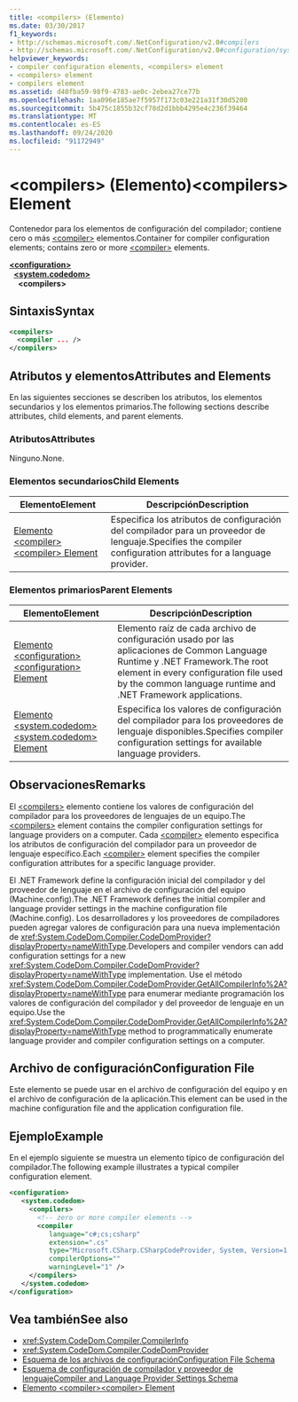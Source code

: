 ```yaml
---
title: <compilers> (Elemento)
ms.date: 03/30/2017
f1_keywords:
- http://schemas.microsoft.com/.NetConfiguration/v2.0#compilers
- http://schemas.microsoft.com/.NetConfiguration/v2.0#configuration/system.codedom/compilers
helpviewer_keywords:
- compiler configuration elements, <compilers> element
- <compilers> element
- compilers element
ms.assetid: d40fba59-98f9-4783-ae0c-2ebea27ce77b
ms.openlocfilehash: 1aa096e185ae7f5957f173c03e221a31f30d5200
ms.sourcegitcommit: 5b475c1855b32cf78d2d1bbb4295e4c236f39464
ms.translationtype: MT
ms.contentlocale: es-ES
ms.lasthandoff: 09/24/2020
ms.locfileid: "91172949"
---
```

# <a name="compilers-element"></a><span data-ttu-id="f93ec-102">\<compilers> (Elemento)</span><span class="sxs-lookup"><span data-stu-id="f93ec-102">\<compilers> Element</span></span>

<span data-ttu-id="f93ec-103">Contenedor para los elementos de configuración del compilador; contiene cero o más [\<compiler>](compiler-element.md) elementos.</span><span class="sxs-lookup"><span data-stu-id="f93ec-103">Container for compiler configuration elements; contains zero or more [\<compiler>](compiler-element.md) elements.</span></span>  

[**\<configuration>**](../configuration-element.md)\
&nbsp;&nbsp;[**\<system.codedom>**](system-codedom-element.md)\
&nbsp;&nbsp;&nbsp;&nbsp;**\<compilers>**

## <a name="syntax"></a><span data-ttu-id="f93ec-104">Sintaxis</span><span class="sxs-lookup"><span data-stu-id="f93ec-104">Syntax</span></span>  
  
```xml  
<compilers>  
  <compiler ... />  
</compilers>  
```  
  
## <a name="attributes-and-elements"></a><span data-ttu-id="f93ec-105">Atributos y elementos</span><span class="sxs-lookup"><span data-stu-id="f93ec-105">Attributes and Elements</span></span>  

 <span data-ttu-id="f93ec-106">En las siguientes secciones se describen los atributos, los elementos secundarios y los elementos primarios.</span><span class="sxs-lookup"><span data-stu-id="f93ec-106">The following sections describe attributes, child elements, and parent elements.</span></span>  
  
### <a name="attributes"></a><span data-ttu-id="f93ec-107">Atributos</span><span class="sxs-lookup"><span data-stu-id="f93ec-107">Attributes</span></span>  

 <span data-ttu-id="f93ec-108">Ninguno.</span><span class="sxs-lookup"><span data-stu-id="f93ec-108">None.</span></span>  
  
### <a name="child-elements"></a><span data-ttu-id="f93ec-109">Elementos secundarios</span><span class="sxs-lookup"><span data-stu-id="f93ec-109">Child Elements</span></span>  
  
|<span data-ttu-id="f93ec-110">Elemento</span><span class="sxs-lookup"><span data-stu-id="f93ec-110">Element</span></span>|<span data-ttu-id="f93ec-111">Descripción</span><span class="sxs-lookup"><span data-stu-id="f93ec-111">Description</span></span>|  
|-------------|-----------------|  
|[<span data-ttu-id="f93ec-112">Elemento \<compiler></span><span class="sxs-lookup"><span data-stu-id="f93ec-112">\<compiler> Element</span></span>](compiler-element.md)|<span data-ttu-id="f93ec-113">Especifica los atributos de configuración del compilador para un proveedor de lenguaje.</span><span class="sxs-lookup"><span data-stu-id="f93ec-113">Specifies the compiler configuration attributes for a language provider.</span></span>|  
  
### <a name="parent-elements"></a><span data-ttu-id="f93ec-114">Elementos primarios</span><span class="sxs-lookup"><span data-stu-id="f93ec-114">Parent Elements</span></span>  
  
|<span data-ttu-id="f93ec-115">Elemento</span><span class="sxs-lookup"><span data-stu-id="f93ec-115">Element</span></span>|<span data-ttu-id="f93ec-116">Descripción</span><span class="sxs-lookup"><span data-stu-id="f93ec-116">Description</span></span>|  
|-------------|-----------------|  
|[<span data-ttu-id="f93ec-117">Elemento \<configuration></span><span class="sxs-lookup"><span data-stu-id="f93ec-117">\<configuration> Element</span></span>](../configuration-element.md)|<span data-ttu-id="f93ec-118">Elemento raíz de cada archivo de configuración usado por las aplicaciones de Common Language Runtime y .NET Framework.</span><span class="sxs-lookup"><span data-stu-id="f93ec-118">The root element in every configuration file used by the common language runtime and .NET Framework applications.</span></span>|  
|[<span data-ttu-id="f93ec-119">Elemento \<system.codedom></span><span class="sxs-lookup"><span data-stu-id="f93ec-119">\<system.codedom> Element</span></span>](system-codedom-element.md)|<span data-ttu-id="f93ec-120">Especifica los valores de configuración del compilador para los proveedores de lenguaje disponibles.</span><span class="sxs-lookup"><span data-stu-id="f93ec-120">Specifies compiler configuration settings for available language providers.</span></span>|  
  
## <a name="remarks"></a><span data-ttu-id="f93ec-121">Observaciones</span><span class="sxs-lookup"><span data-stu-id="f93ec-121">Remarks</span></span>  

 <span data-ttu-id="f93ec-122">El [\<compilers>](compilers-element.md) elemento contiene los valores de configuración del compilador para los proveedores de lenguajes de un equipo.</span><span class="sxs-lookup"><span data-stu-id="f93ec-122">The [\<compilers>](compilers-element.md) element contains the compiler configuration settings for language providers on a computer.</span></span> <span data-ttu-id="f93ec-123">Cada [\<compiler>](compiler-element.md) elemento especifica los atributos de configuración del compilador para un proveedor de lenguaje específico.</span><span class="sxs-lookup"><span data-stu-id="f93ec-123">Each [\<compiler>](compiler-element.md) element specifies the compiler configuration attributes for a specific language provider.</span></span>  
  
 <span data-ttu-id="f93ec-124">El .NET Framework define la configuración inicial del compilador y del proveedor de lenguaje en el archivo de configuración del equipo (Machine.config).</span><span class="sxs-lookup"><span data-stu-id="f93ec-124">The .NET Framework defines the initial compiler and language provider settings in the machine configuration file (Machine.config).</span></span> <span data-ttu-id="f93ec-125">Los desarrolladores y los proveedores de compiladores pueden agregar valores de configuración para una nueva implementación de <xref:System.CodeDom.Compiler.CodeDomProvider?displayProperty=nameWithType>.</span><span class="sxs-lookup"><span data-stu-id="f93ec-125">Developers and compiler vendors can add configuration settings for a new <xref:System.CodeDom.Compiler.CodeDomProvider?displayProperty=nameWithType> implementation.</span></span> <span data-ttu-id="f93ec-126">Use el método <xref:System.CodeDom.Compiler.CodeDomProvider.GetAllCompilerInfo%2A?displayProperty=nameWithType> para enumerar mediante programación los valores de configuración del compilador y del proveedor de lenguaje en un equipo.</span><span class="sxs-lookup"><span data-stu-id="f93ec-126">Use the <xref:System.CodeDom.Compiler.CodeDomProvider.GetAllCompilerInfo%2A?displayProperty=nameWithType> method to programmatically enumerate language provider and compiler configuration settings on a computer.</span></span>  
  
## <a name="configuration-file"></a><span data-ttu-id="f93ec-127">Archivo de configuración</span><span class="sxs-lookup"><span data-stu-id="f93ec-127">Configuration File</span></span>  

 <span data-ttu-id="f93ec-128">Este elemento se puede usar en el archivo de configuración del equipo y en el archivo de configuración de la aplicación.</span><span class="sxs-lookup"><span data-stu-id="f93ec-128">This element can be used in the machine configuration file and the application configuration file.</span></span>  
  
## <a name="example"></a><span data-ttu-id="f93ec-129">Ejemplo</span><span class="sxs-lookup"><span data-stu-id="f93ec-129">Example</span></span>  

 <span data-ttu-id="f93ec-130">En el ejemplo siguiente se muestra un elemento típico de configuración del compilador.</span><span class="sxs-lookup"><span data-stu-id="f93ec-130">The following example illustrates a typical compiler configuration element.</span></span>  
  
```xml  
<configuration>  
   <system.codedom>  
     <compilers>  
       <!-- zero or more compiler elements -->  
       <compiler
          language="c#;cs;csharp"
          extension=".cs"  
          type="Microsoft.CSharp.CSharpCodeProvider, System, Version=1.0.5000.0, Culture=neutral, PublicKeyToken=b77a5c561934e089"  
          compilerOptions=""
          warningLevel="1" />  
     </compilers>  
   </system.codedom>  
</configuration>  
```  
  
## <a name="see-also"></a><span data-ttu-id="f93ec-131">Vea también</span><span class="sxs-lookup"><span data-stu-id="f93ec-131">See also</span></span>

- <xref:System.CodeDom.Compiler.CompilerInfo>
- <xref:System.CodeDom.Compiler.CodeDomProvider>
- [<span data-ttu-id="f93ec-132">Esquema de los archivos de configuración</span><span class="sxs-lookup"><span data-stu-id="f93ec-132">Configuration File Schema</span></span>](../index.md)
- [<span data-ttu-id="f93ec-133">Esquema de configuración de compilador y proveedor de lenguaje</span><span class="sxs-lookup"><span data-stu-id="f93ec-133">Compiler and Language Provider Settings Schema</span></span>](index.md)
- [<span data-ttu-id="f93ec-134">Elemento \<compiler></span><span class="sxs-lookup"><span data-stu-id="f93ec-134">\<compiler> Element</span></span>](compiler-element.md)
